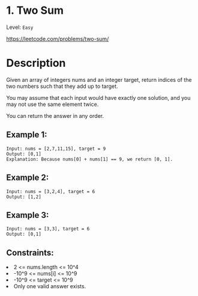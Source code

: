 # 1. Two Sum
Level: `Easy`

https://leetcode.com/problems/two-sum/

# Description

Given an array of integers nums and an integer target, return indices of the two numbers such that they add up to target.

You may assume that each input would have exactly one solution, and you may not use the same element twice.

You can return the answer in any order.

## Example 1:

    Input: nums = [2,7,11,15], target = 9
    Output: [0,1]
    Explanation: Because nums[0] + nums[1] == 9, we return [0, 1].

## Example 2:

    Input: nums = [3,2,4], target = 6
    Output: [1,2]

## Example 3:

    Input: nums = [3,3], target = 6
    Output: [0,1]

## Constraints:

<li>2 <= nums.length <= 10^4</li>
<li>-10^9 <= nums[i] <= 10^9</li>
<li>-10^9 <= target <= 10^9</li>
<li>Only one valid answer exists.</li>